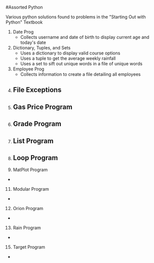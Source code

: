 #Assorted Python  

Various python solutions found to problems in the "Starting Out with Python" Textbook

1. Date Prog
   - Collects username and date of birth to display current age and today's date
2. Dictionary, Tuples, and Sets
   - Uses a dictionary to display valid course options
   - Uses a tuple to get the average weekly rainfall
   - Uses a set to sift out unique words in a file of unique words
3. Employee Prog
   - Collects information to create a file detailing all employees
5. File Exceptions
   - 
6. Gas Price Program
   - 
7. Grade Program
   - 
8. List Program
   - 
9. Loop Program
   -  
10. MatPlot Program
   - 
11. Modular Program
   - 
12. Orion Program
   - 
13. Rain Program
   - 
15. Target Program
   - 
